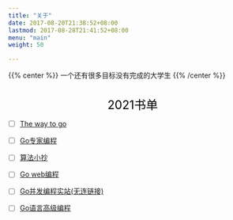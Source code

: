 ```yaml
---
title: "关于"
date: 2017-08-20T21:38:52+08:00
lastmod: 2017-08-28T21:41:52+08:00
menu: "main"
weight: 50

---
```


{{% center %}}
一个还有很多目标没有完成的大学生
{{% /center %}}
<br/><br/>

<center><font color=black size=5>2021书单</font></center>

* [ ] [The way to go]( https://learnku.com/docs/the-way-to-go/preface/3561)
* [ ] [Go专家编程](https://www.bookstack.cn/read/GoExpertProgramming/README.md)
* [ ] [算法小抄 ](https://labuladong.gitee.io/algo/)
* [ ] [Go web编程](https://www.kancloud.cn/kancloud/web-application-with-golang/44105)
* [ ] [Go并发编程实站(无连链接)]()
* [ ] [Go语言高级编程](https://chai2010.cn/advanced-go-programming-book/)

